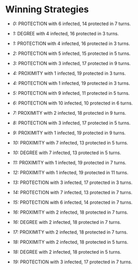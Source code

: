 # Winning Strategies


* _0:_ PROTECTION with 6 infected, 14 protected in 7 turns.


* _1:_ DEGREE with 4 infected, 16 protected in 3 turns.


* _1:_ PROTECTION with 4 infected, 16 protected in 3 turns.


* _2:_ PROTECTION with 5 infected, 15 protected in 5 turns.


* _3:_ PROTECTION with 3 infected, 17 protected in 9 turns.


* _4:_ PROXIMITY with 1 infected, 19 protected in 3 turns.


* _4:_ PROTECTION with 1 infected, 19 protected in 3 turns.


* _5:_ PROTECTION with 9 infected, 11 protected in 5 turns.


* _6:_ PROTECTION with 10 infected, 10 protected in 6 turns.


* _7:_ PROXIMITY with 2 infected, 18 protected in 9 turns.


* _8:_ PROTECTION with 3 infected, 17 protected in 5 turns.


* _9:_ PROXIMITY with 1 infected, 19 protected in 9 turns.


* _10:_ PROXIMITY with 7 infected, 13 protected in 5 turns.


* _10:_ DEGREE with 7 infected, 13 protected in 5 turns.


* _11:_ PROXIMITY with 1 infected, 19 protected in 7 turns.


* _12:_ PROXIMITY with 1 infected, 19 protected in 11 turns.


* _13:_ PROTECTION with 3 infected, 17 protected in 3 turns.


* _14:_ PROTECTION with 7 infected, 13 protected in 7 turns.


* _15:_ PROTECTION with 6 infected, 14 protected in 7 turns.


* _16:_ PROXIMITY with 2 infected, 18 protected in 7 turns.


* _16:_ DEGREE with 2 infected, 18 protected in 7 turns.


* _17:_ PROXIMITY with 2 infected, 18 protected in 7 turns.


* _18:_ PROXIMITY with 2 infected, 18 protected in 5 turns.


* _18:_ DEGREE with 2 infected, 18 protected in 5 turns.


* _19:_ PROTECTION with 3 infected, 17 protected in 7 turns.

